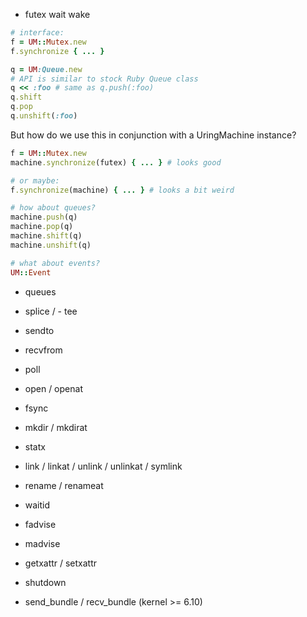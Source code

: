 - futex wait wake

```ruby
# interface:
f = UM::Mutex.new
f.synchronize { ... }

q = UM:Queue.new
# API is similar to stock Ruby Queue class
q << :foo # same as q.push(:foo)
q.shift
q.pop
q.unshift(:foo)
```

But how do we use this in conjunction with a UringMachine instance?

```ruby
f = UM::Mutex.new
machine.synchronize(futex) { ... } # looks good

# or maybe:
f.synchronize(machine) { ... } # looks a bit weird

# how about queues?
machine.push(q)
machine.pop(q)
machine.shift(q)
machine.unshift(q)

# what about events?
UM::Event
```


- queues


- splice / - tee
- sendto
- recvfrom
- poll
- open / openat
- fsync
- mkdir / mkdirat
- statx
- link / linkat / unlink / unlinkat / symlink
- rename / renameat
- waitid
- fadvise
- madvise
- getxattr / setxattr
- shutdown

- send_bundle / recv_bundle (kernel >= 6.10)
